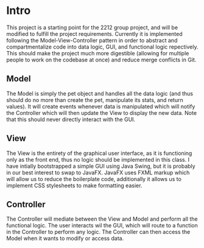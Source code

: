 # Intro
This project is a starting point for the 2212 group project, and will be modified to fulfill the project requirements.
Currently it is implemented following the Model-View-Controller pattern in order to abstract and compartmentalize code into data logic, GUI, and functional logic repectively.
This should make the project much more digestible (allowing for multiple people to work on the codebase at once) and reduce merge conflicts in Git.


## Model
The Model is simply the pet object and handles all the data logic (and thus should do no more than create the pet, manipulate its stats, and return values).
It will create events whenever data is manipulated which will notify the Controller which will then update the View to display the new data.
Note that this should never directly interact with the GUI.


## View
The View is the entirety of the graphical user interface, as it is functioning only as the front end, thus no logic should be implemented in this class.
I have intially bootstrapped a simple GUI using Java Swing, but it is probably in our best interest to swap to JavaFX.
JavaFX uses FXML markup which will allow us to reduce the boilerplate code, additionally it allows us to implement CSS stylesheets to make formatting easier.


## Controller
The Controller will mediate between the View and Model and perform all the functional logic.
The user interacts wil the GUI, which will route to a function in the Controller to perform any logic.
The Controller can then access the Model when it wants to modify or access data.
